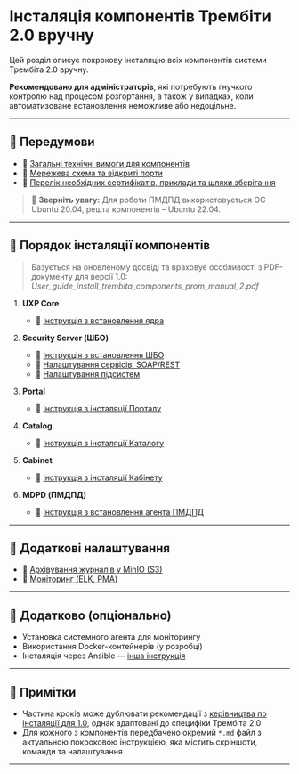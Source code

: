 # Інсталяція компонентів Трембіти 2.0 вручну

Цей розділ описує покрокову інсталяцію всіх компонентів системи Трембіта 2.0 вручну.

**Рекомендовано для адміністраторів**, які потребують гнучкого контролю над процесом розгортання, а також у випадках, коли автоматизоване встановлення неможливе або недоцільне.

---

## 🔹 Передумови

- 🔗 [Загальні технічні вимоги для компонентів](01-env-components.md)
- 🔗 [Мережева схема та відкриті порти](02-network-diagram.md)
- 🔗 [Перелік необхідних сертифікатів, приклади та шляхи зберігання](/01_VYMOGY.md/#certificates-vymogy)

> 📌 **Зверніть увагу:** Для роботи ПМДПД використовується ОС Ubuntu 20.04, решта компонентів – Ubuntu 22.04.

---

## 🔹 Порядок інсталяції компонентів

> Базується на оновленому досвіді та враховує особливості з PDF-документу для версії 1.0:  
> _User_guide_install_trembita_components_prom_manual_2.pdf_

1. **UXP Core**
   - 🔗 [Інструкція з встановлення ядра](04-uxp-core-installation.md)

2. **Security Server (ШБО)**
   - 🔗 [Інструкція з встановлення ШБО](05-uxp-ss-installation.md)
   - 🔗 [Налаштування сервісів: SOAP/REST](06.1-uxp-service-settings.md)
   - 🔗 [Налаштування підсистем](06-uxp-ss-settings.md)

3. **Portal**
   - 🔗 [Інструкція з інсталяції Порталу](07-uxp-portal-installation.md)

4. **Catalog**
   - 🔗 [Інструкція з інсталяції Каталогу](08-uxp-catalog-installation.md)

5. **Cabinet**
   - 🔗 [Інструкція з інсталяції Кабінету](09-uxp-cabinet-installation.md)

6. **MDPD (ПМДПД)**
   - 🔗 [Інструкція з встановлення агента ПМДПД](10-mdpd-agent-installation.md)

---

## 🔹 Додаткові налаштування

- 🔗 [Архівування журналів у MinIO (S3)](11-uxp-minio-backup.md)
- 🔗 [Моніторинг (ELK, PMA)](12-uxp-monitoring.md)

---

## 📎 Додатково (опціонально)

- Установка системного агента для моніторингу
- Використання Docker-контейнерів (у розробці)
- Інсталяція через Ansible — [інша інструкція](../../ansible/README.md)

---

## 📌 Примітки

- Частина кроків може дублювати рекомендації з [керівництва по інсталяції для 1.0](../../legacy/User_guide_install_trembita_components_prom_manual_2.pdf), однак адаптовані до специфіки Трембіта 2.0
- Для кожного з компонентів передбачено окремий `*.md` файл з актуальною покроковою інструкцією, яка містить скріншоти, команди та налаштування

---


